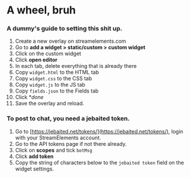 # A wheel, bruh


### A dummy's guide to setting this shit up.

1. Create a new overlay on streamelements.com
1. Go to **add a widget > static/custom > custom widget**
1. Click on the custom widget
1. Click **open editor**
1. In each tab, delete everything that is already there
1. Copy `widget.html` to the HTML tab
1. Copy `widget.css` to the CSS tab
1. Copy `widget.js` to the JS tab
1. Copy `fields.json` to the Fields tab
1. Click **done*
1. Save the overlay and reload.


### To post to chat, you need a jebaited token.

1. Go to [https://jebaited.net/tokens/](https://jebaited.net/tokens/), login with your StreamElements account.
1. Go to the API tokens page if not there already.
1. Click on **scopes** and tick `botMsg`
1. Click **add token**
1. Copy the string of characters below to the `jebaited token` field on the widget settings.
